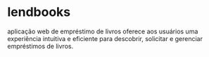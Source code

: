 # lendbooks
 aplicação web de empréstimo de livros oferece aos usuários uma experiência intuitiva e eficiente para descobrir, solicitar e gerenciar empréstimos de livros.
